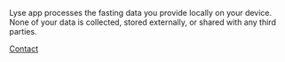 Lyse app processes the fasting data you provide locally on your device. None of your data is collected, stored externally, or shared with any third parties.

<a href="mailto:torshin@protonmail.com?subject=Lyse app">Contact</a>

